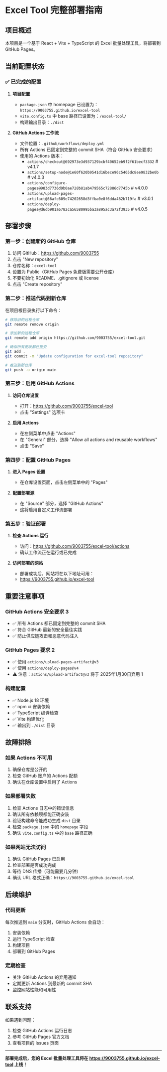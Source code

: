 # Excel Tool 完整部署指南

## 项目概述

本项目是一个基于 React + Vite + TypeScript 的 Excel 批量处理工具，将部署到 GitHub Pages。

## 当前配置状态

### ✅ 已完成的配置

1. **项目配置**
   - `package.json` 中 homepage 已设置为：`https://9003755.github.io/excel-tool`
   - `vite.config.ts` 中 base 路径已设置为：`/excel-tool/`
   - 构建输出目录：`./dist`

2. **GitHub Actions 工作流**
   - 文件位置：`.github/workflows/deploy.yml`
   - 所有 Actions 已固定到完整的 commit SHA（符合 GitHub 安全要求）
   - 使用的 Actions 版本：
     - `actions/checkout@692973e3d937129bcbf40652eb9f2f61becf3332` # v4.1.7
     - `actions/setup-node@1e60f620b9541d16bece96c5465dc8ee9832be0b` # v4.0.3
     - `actions/configure-pages@983d7736d9b0ae728b81ab479565c72886d7745b` # v4.0.0
     - `actions/upload-pages-artifact@56afc609e74202658d3ffba0e8f6dda462b719fa` # v3.0.1
     - `actions/deploy-pages@d6db901a6782ca56580995ba3a895ac3a72f3935` # v4.0.5

## 部署步骤

### 第一步：创建新的 GitHub 仓库

1. 访问 GitHub：https://github.com/9003755
2. 点击 "New repository"
3. 仓库名称：`excel-tool`
4. 设置为 Public（GitHub Pages 免费版需要公开仓库）
5. 不要初始化 README、.gitignore 或 license
6. 点击 "Create repository"

### 第二步：推送代码到新仓库

在项目根目录执行以下命令：

```bash
# 移除旧的远程仓库
git remote remove origin

# 添加新的远程仓库
git remote add origin https://github.com/9003755/excel-tool.git

# 确保所有更改都已提交
git add .
git commit -m "Update configuration for excel-tool repository"

# 推送到新仓库
git push -u origin main
```

### 第三步：启用 GitHub Actions

1. **访问仓库设置**
   - 打开：https://github.com/9003755/excel-tool
   - 点击 "Settings" 选项卡

2. **启用 Actions**
   - 在左侧菜单中点击 "Actions"
   - 在 "General" 部分，选择 "Allow all actions and reusable workflows"
   - 点击 "Save"

### 第四步：配置 GitHub Pages

1. **进入 Pages 设置**
   - 在仓库设置页面，点击左侧菜单中的 "Pages"

2. **配置部署源**
   - 在 "Source" 部分，选择 "GitHub Actions"
   - 这将启用自定义工作流部署

### 第五步：验证部署

1. **检查 Actions 运行**
   - 访问：https://github.com/9003755/excel-tool/actions
   - 确认工作流正在运行或已完成

2. **访问部署的网站**
   - 部署成功后，网站将在以下地址可用：
   - https://9003755.github.io/excel-tool

## 重要注意事项

### GitHub Actions 安全要求 <mcreference link="https://www.stepsecurity.io/blog/pinning-github-actions-for-enhanced-security-a-complete-guide" index="3">3</mcreference>

- ✅ 所有 Actions 都已固定到完整的 commit SHA
- ✅ 符合 GitHub 最新的安全最佳实践
- ✅ 防止供应链攻击和恶意代码注入

### GitHub Pages 要求 <mcreference link="https://github.blog/changelog/2024-12-05-deprecation-notice-github-pages-actions-to-require-artifacts-actions-v4-on-github-com/" index="2">2</mcreference>

- ✅ 使用 `actions/upload-pages-artifact@v3`
- ✅ 使用 `actions/deploy-pages@v4`
- ⚠️ 注意：`actions/upload-artifact@v3` 将于 2025年1月30日弃用 <mcreference link="https://github.blog/changelog/2024-04-16-deprecation-notice-v3-of-the-artifact-actions/" index="1">1</mcreference>

### 构建配置

- ✅ Node.js 18 环境
- ✅ npm ci 安装依赖
- ✅ TypeScript 编译检查
- ✅ Vite 构建优化
- ✅ 输出到 `./dist` 目录

## 故障排除

### 如果 Actions 不可用

1. 确保仓库是公开的
2. 检查 GitHub 账户的 Actions 配额
3. 确认在仓库设置中启用了 Actions

### 如果部署失败

1. 检查 Actions 日志中的错误信息
2. 确认所有依赖项都能正确安装
3. 验证构建命令能成功生成 `dist` 目录
4. 检查 `package.json` 中的 `homepage` 字段
5. 确认 `vite.config.ts` 中的 `base` 路径正确

### 如果网站无法访问

1. 确认 GitHub Pages 已启用
2. 检查部署是否成功完成
3. 等待 DNS 传播（可能需要几分钟）
4. 确认 URL 格式正确：`https://9003755.github.io/excel-tool`

## 后续维护

### 代码更新

每次推送到 `main` 分支时，GitHub Actions 会自动：
1. 安装依赖
2. 运行 TypeScript 检查
3. 构建项目
4. 部署到 GitHub Pages

### 定期检查

- 关注 GitHub Actions 的弃用通知
- 定期更新 Actions 到最新的 commit SHA
- 监控网站性能和可用性

## 联系支持

如果遇到问题：
1. 检查 GitHub Actions 运行日志
2. 参考 GitHub Pages 官方文档
3. 查看项目的 Issues 页面

---

**部署完成后，您的 Excel 批量处理工具将在 https://9003755.github.io/excel-tool 上线！**